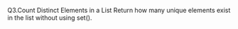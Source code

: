 Q3.Count Distinct Elements in a List
Return how many unique elements exist in the list without using set().